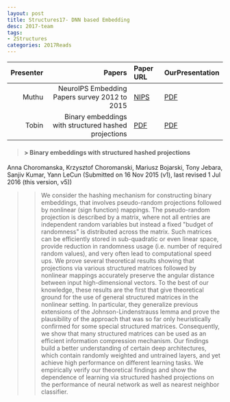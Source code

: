 ```yaml
---
layout: post
title: Structures17- DNN based Embedding 
desc: 2017-team
tags:
- 2Structures
categories: 2017Reads
---
```


| Presenter | Papers | Paper URL| OurPresentation |
| -----: | ---------------------------: | :----- | :----- |
| Muthu | NeuroIPS Embedding Papers survey 2012 to 2015| [NIPS](https://papers.nips.cc/) | [PDF]({{site.baseurl}}/MoreTalksTeam/Un17/Muthu-NIPSEmbedding12to15.pdf) |
| Tobin | Binary embeddings with structured hashed projections | [PDF](https://arxiv.org/abs/1511.05212) | [PDF]({{site.baseurl}}/MoreTalksTeam/Un17/Tobin-BinaryEmbedding.pdf) |


> #### > Binary embeddings with structured hashed projections
Anna Choromanska, Krzysztof Choromanski, Mariusz Bojarski, Tony Jebara, Sanjiv Kumar, Yann LeCun (Submitted on 16 Nov 2015 (v1), last revised 1 Jul 2016 (this version, v5))
>> We consider the hashing mechanism for constructing binary embeddings, that involves pseudo-random projections followed by nonlinear (sign function) mappings. The pseudo-random projection is described by a matrix, where not all entries are independent random variables but instead a fixed "budget of randomness" is distributed across the matrix. Such matrices can be efficiently stored in sub-quadratic or even linear space, provide reduction in randomness usage (i.e. number of required random values), and very often lead to computational speed ups. We prove several theoretical results showing that projections via various structured matrices followed by nonlinear mappings accurately preserve the angular distance between input high-dimensional vectors. To the best of our knowledge, these results are the first that give theoretical ground for the use of general structured matrices in the nonlinear setting. In particular, they generalize previous extensions of the Johnson-Lindenstrauss lemma and prove the plausibility of the approach that was so far only heuristically confirmed for some special structured matrices. Consequently, we show that many structured matrices can be used as an efficient information compression mechanism. Our findings build a better understanding of certain deep architectures, which contain randomly weighted and untrained layers, and yet achieve high performance on different learning tasks. We empirically verify our theoretical findings and show the dependence of learning via structured hashed projections on the performance of neural network as well as nearest neighbor classifier. </sup></sub>